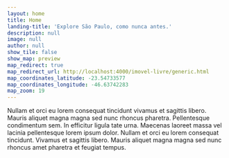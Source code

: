 ```yaml
---
layout: home
title: Home
landing-title: 'Explore São Paulo, como nunca antes.'
description: null
image: null
author: null
show_tile: false
show_map: preview
map_redirect: true
map_redirect_url: http://localhost:4000/imovel-livre/generic.html
map_coordinates_latitude: -23.54733577
map_coordinates_longitude: -46.63742283
map_zoom: 19
---
```


Nullam et orci eu lorem consequat tincidunt vivamus et sagittis libero. Mauris aliquet magna magna sed nunc rhoncus pharetra. Pellentesque condimentum sem. In efficitur ligula tate urna. Maecenas laoreet massa vel lacinia pellentesque lorem ipsum dolor. Nullam et orci eu lorem consequat tincidunt. Vivamus et sagittis libero. Mauris aliquet magna magna sed nunc rhoncus amet pharetra et feugiat tempus.
